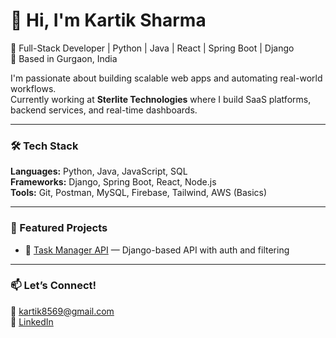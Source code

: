 # 👋 Hi, I'm Kartik Sharma

🚀 Full-Stack Developer | Python | Java | React | Spring Boot | Django  
📍 Based in Gurgaon, India

I'm passionate about building scalable web apps and automating real-world workflows.  
Currently working at **Sterlite Technologies** where I build SaaS platforms, backend services, and real-time dashboards.

---

### 🛠️ Tech Stack  
**Languages:** Python, Java, JavaScript, SQL  
**Frameworks:** Django, Spring Boot, React, Node.js  
**Tools:** Git, Postman, MySQL, Firebase, Tailwind, AWS (Basics)

---

### 📌 Featured Projects  
- 🔗 [Task Manager API](https://github.com/kartiksharma14/task-manager-api) — Django-based API with auth and filtering  

---

### 📫 Let’s Connect!  
📧 kartik8569@gmail.com  
🔗 [LinkedIn](https://linkedin.com/in/kartiksh07)
